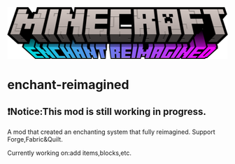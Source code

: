 <div align="center"><img src="https://raw.githubusercontent.com/wind-XF/enchant-reimagined/main/media/logo.png"></div>

# enchant-reimagined
## ❗Notice:This mod is still working in progress.

A mod that created an enchanting system that fully reimagined.
Support Forge,Fabric&Quilt.

Currently working on:add items,blocks,etc.